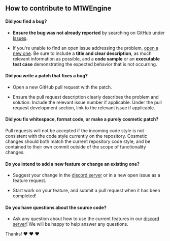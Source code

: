 ## How to contribute to M1WEngine

#### **Did you find a bug?**

* **Ensure the bug was not already reported** by searching on GitHub under [Issues](https://github.com/m-one-w/M1WEngine/issues).

* If you're unable to find an open issue addressing the problem, [open a new one](https://github.com/m-one-w/M1WEngine/issues/new). Be sure to include a **title and clear description**, as much relevant information as possible, and a **code sample** or an **executable test case** demonstrating the expected behavior that is not occurring.

#### **Did you write a patch that fixes a bug?**

* Open a new GitHub pull request with the patch.

* Ensure the pull request description clearly describes the problem and solution. Include the relevant issue number if applicable. Under the pull request development section, link to the relevant issue if applicable.


#### **Did you fix whitespace, format code, or make a purely cosmetic patch?**

Pull requests will not be accepted if the incoming code style is not consistent with the code style currently on the repository.
Cosmetic changes should both match the current repository code style, and be contained to their own commit outside of the scope of functionality changes.

#### **Do you intend to add a new feature or change an existing one?**

* Suggest your change in the [discord server](https://github.com/m-one-w/M1WEngine?tab=readme-ov-file#Community) or in a new open issue as a feature request.

* Start work on your feature, and submit a pull request when it has been completed!

#### **Do you have questions about the source code?**

* Ask any question about how to use the current features in our [discord server](https://github.com/m-one-w/M1WEngine?tab=readme-ov-file#Community)! We will be happy to help answer any questions.

Thanks! :heart: :heart: :heart:
